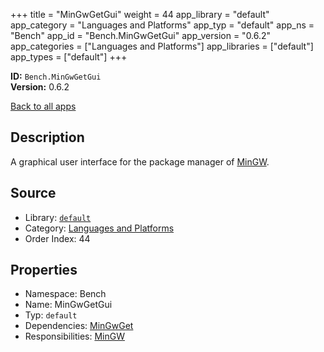 ﻿+++
title = "MinGwGetGui"
weight = 44
app_library = "default"
app_category = "Languages and Platforms"
app_typ = "default"
app_ns = "Bench"
app_id = "Bench.MinGwGetGui"
app_version = "0.6.2"
app_categories = ["Languages and Platforms"]
app_libraries = ["default"]
app_types = ["default"]
+++

**ID:** `Bench.MinGwGetGui`  
**Version:** 0.6.2  
<!--more-->

[Back to all apps](/apps/)

## Description
A graphical user interface for the package manager of [MinGW](http://www.mingw.org/).

## Source

* Library: [`default`](/app_libraries/default)
* Category: [Languages and Platforms](/app_categories/languages-and-platforms)
* Order Index: 44

## Properties

* Namespace: Bench
* Name: MinGwGetGui
* Typ: `default`
* Dependencies: [MinGwGet](/apps/Bench.MinGwGet)
* Responsibilities: [MinGW](/apps/Bench.MinGW)


